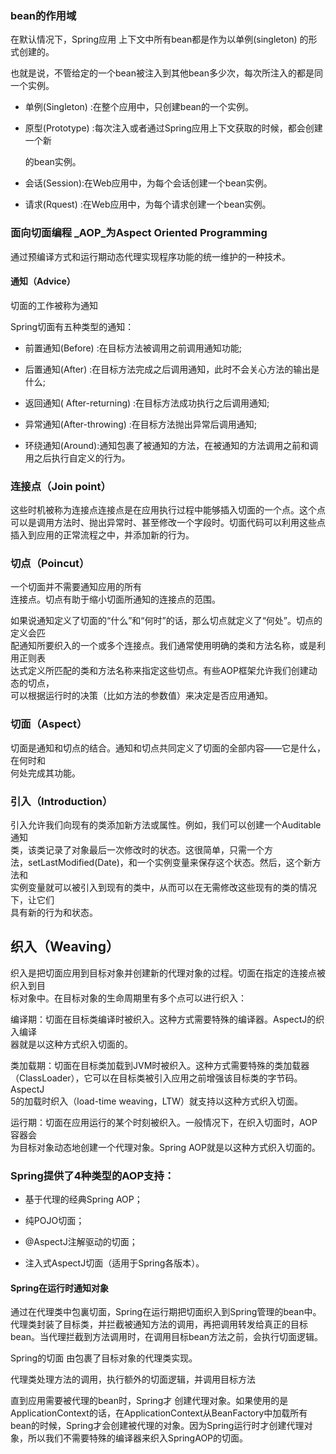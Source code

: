 ### bean的作用域

在默认情况下，Spring应用 上下文中所有bean都是作为以单例\(singleton\) 的形式创建的。

也就是说，不管给定的一个bean被注入到其他bean多少次，每次所注入的都是同一个实例。

* 单例\(Singleton\) :在整个应用中，只创建bean的一个实例。

* 原型\(Prototype\) :每次注入或者通过Spring应用上下文获取的时候，都会创建一个新

  的bean实例。

* 会话\(Session\):在Web应用中，为每个会话创建一个bean实例。

* 请求\(Rquest\) :在Web应用中，为每个请求创建一个bean实例。

### 面向切面编程 _AOP_为Aspect Oriented Programming

通过预编译方式和运行期动态代理实现程序功能的统一维护的一种技术。

#### 通知（Advice）

切面的工作被称为通知

Spring切面有五种类型的通知：

* 前置通知\(Before\) :在目标方法被调用之前调用通知功能;

* 后置通知\(After\) :在目标方法完成之后调用通知，此时不会关心方法的输出是什么;

* 返回通知\( After-returning\) :在目标方法成功执行之后调用通知;

* 异常通知\(After-throwing\) :在目标方法抛出异常后调用通知;

* 环绕通知\(Around\):通知包裹了被通知的方法，在被通知的方法调用之前和调用之后执行自定义的行为。

### 连接点（Join point）

这些时机被称为连接点连接点是在应用执行过程中能够插入切面的一个点。这个点可以是调用方法时、抛出异常时、甚至修改一个字段时。切面代码可以利用这些点插入到应用的正常流程之中，并添加新的行为。

### 切点（Poincut）

一个切面并不需要通知应用的所有  
连接点。切点有助于缩小切面所通知的连接点的范围。

如果说通知定义了切面的“什么”和“何时”的话，那么切点就定义了“何处”。切点的定义会匹  
配通知所要织入的一个或多个连接点。我们通常使用明确的类和方法名称，或是利用正则表  
达式定义所匹配的类和方法名称来指定这些切点。有些AOP框架允许我们创建动态的切点，  
可以根据运行时的决策（比如方法的参数值）来决定是否应用通知。

### 切面（Aspect）

切面是通知和切点的结合。通知和切点共同定义了切面的全部内容——它是什么，在何时和  
何处完成其功能。

### 引入（Introduction）

引入允许我们向现有的类添加新方法或属性。例如，我们可以创建一个Auditable通知  
类，该类记录了对象最后一次修改时的状态。这很简单，只需一个方  
法，setLastModified\(Date\)，和一个实例变量来保存这个状态。然后，这个新方法和  
实例变量就可以被引入到现有的类中，从而可以在无需修改这些现有的类的情况下，让它们  
具有新的行为和状态。

## 织入（Weaving）

织入是把切面应用到目标对象并创建新的代理对象的过程。切面在指定的连接点被织入到目  
标对象中。在目标对象的生命周期里有多个点可以进行织入：

编译期：切面在目标类编译时被织入。这种方式需要特殊的编译器。AspectJ的织入编译  
器就是以这种方式织入切面的。

类加载期：切面在目标类加载到JVM时被织入。这种方式需要特殊的类加载器  
（ClassLoader），它可以在目标类被引入应用之前增强该目标类的字节码。AspectJ  
5的加载时织入（load-time weaving，LTW）就支持以这种方式织入切面。

运行期：切面在应用运行的某个时刻被织入。一般情况下，在织入切面时，AOP容器会  
为目标对象动态地创建一个代理对象。Spring AOP就是以这种方式织入切面的。

### Spring提供了4种类型的AOP支持：

* 基于代理的经典Spring AOP；

* 纯POJO切面；

* @AspectJ注解驱动的切面；

* 注入式AspectJ切面（适用于Spring各版本）。

#### Spring在运行时通知对象

通过在代理类中包裏切面，Spring在运行期把切面织入到Spring管理的bean中。代理类封装了目标类，并拦截被通知方法的调用，再把调用转发给真正的目标bean。当代理拦截到方法调用时，在调用目标bean方法之前，会执行切面逻辑。

Spring的切面 由包裹了目标对象的代理类实现。

代理类处理方法的调用，执行额外的切面逻辑，并调用目标方法

直到应用需要被代理的bean时，Spring才 创建代理对象。如果使用的是ApplicationContext的话，在ApplicationContext从BeanFactory中加载所有bean的时候，Spring才会创建被代理的对象。因为Spring运行时才创建代理对象，所以我们不需要特殊的编译器来织入SpringAOP的切面。





